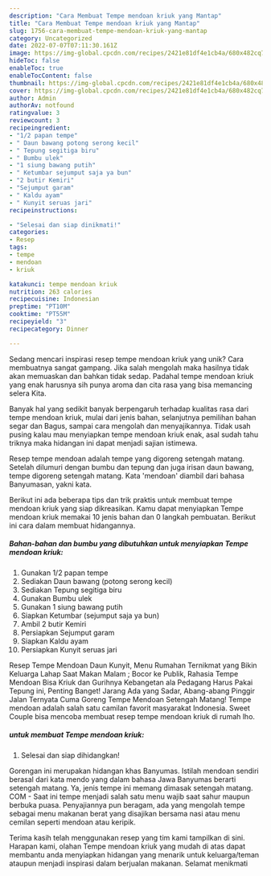 ```yaml
---
description: "Cara Membuat Tempe mendoan kriuk yang Mantap"
title: "Cara Membuat Tempe mendoan kriuk yang Mantap"
slug: 1756-cara-membuat-tempe-mendoan-kriuk-yang-mantap
category: Uncategorized
date: 2022-07-07T07:11:30.161Z
image: https://img-global.cpcdn.com/recipes/2421e81df4e1cb4a/680x482cq70/tempe-mendoan-kriuk-foto-resep-utama.jpg
hideToc: false
enableToc: true
enableTocContent: false
thumbnail: https://img-global.cpcdn.com/recipes/2421e81df4e1cb4a/680x482cq70/tempe-mendoan-kriuk-foto-resep-utama.jpg
cover: https://img-global.cpcdn.com/recipes/2421e81df4e1cb4a/680x482cq70/tempe-mendoan-kriuk-foto-resep-utama.jpg
author: Admin
authorAv: notfound
ratingvalue: 3
reviewcount: 3
recipeingredient:
- "1/2 papan tempe"
- " Daun bawang potong serong kecil"
- " Tepung segitiga biru"
- " Bumbu ulek"
- "1 siung bawang putih"
- " Ketumbar sejumput saja ya bun"
- "2 butir Kemiri"
- "Sejumput garam"
- " Kaldu ayam"
- " Kunyit seruas jari"
recipeinstructions:

- "Selesai dan siap dinikmati!"
categories:
- Resep
tags:
- tempe
- mendoan
- kriuk

katakunci: tempe mendoan kriuk 
nutrition: 263 calories
recipecuisine: Indonesian
preptime: "PT10M"
cooktime: "PT55M"
recipeyield: "3"
recipecategory: Dinner

---
```





Sedang mencari inspirasi resep tempe mendoan kriuk yang unik? Cara membuatnya sangat gampang. Jika salah mengolah maka hasilnya tidak akan memuaskan dan bahkan tidak sedap. Padahal tempe mendoan kriuk yang enak harusnya sih punya aroma dan cita rasa yang bisa memancing selera Kita.





Banyak hal yang sedikit banyak berpengaruh terhadap kualitas rasa dari tempe mendoan kriuk, mulai dari jenis bahan, selanjutnya pemilihan bahan segar dan Bagus, sampai cara mengolah dan menyajikannya. Tidak usah pusing kalau mau menyiapkan tempe mendoan kriuk enak,      asal sudah tahu triknya maka hidangan ini dapat menjadi sajian istimewa.














Resep tempe mendoan adalah tempe yang digoreng setengah matang. Setelah dilumuri dengan bumbu dan tepung dan juga irisan daun bawang, tempe digoreng setengah matang. Kata &#39;mendoan&#39; diambil dari bahasa Banyumasan, yakni kata.






Berikut ini ada beberapa tips dan trik praktis untuk membuat tempe mendoan kriuk yang siap dikreasikan. Kamu dapat menyiapkan Tempe mendoan kriuk memakai 10 jenis bahan dan 0 langkah pembuatan. Berikut ini cara dalam membuat hidangannya.

<!--inarticleads1-->

##### Bahan-bahan dan bumbu yang dibutuhkan untuk menyiapkan Tempe mendoan kriuk:

1. Gunakan 1/2 papan tempe
1. Sediakan  Daun bawang (potong serong kecil)
1. Sediakan  Tepung segitiga biru
1. Gunakan  Bumbu ulek
1. Gunakan 1 siung bawang putih
1. Siapkan  Ketumbar (sejumput saja ya bun)
1. Ambil 2 butir Kemiri
1. Persiapkan Sejumput garam
1. Siapkan  Kaldu ayam
1. Persiapkan  Kunyit seruas jari


Resep Tempe Mendoan Daun Kunyit, Menu Rumahan Ternikmat yang Bikin Keluarga Lahap Saat Makan Malam ; Bocor ke Publik, Rahasia Tempe Mendoan Bisa Kriuk dan Gurihnya Kebangetan ala Pedagang Harus Pakai Tepung ini, Penting Banget! Jarang Ada yang Sadar, Abang-abang Pinggir Jalan Ternyata Cuma Goreng Tempe Mendoan Setengah Matang! Tempe mendoan adalah salah satu camilan favorit masyarakat Indonesia. Sweet Couple bisa mencoba membuat resep tempe mendoan kriuk di rumah lho. 

<!--inarticleads2-->

#####  untuk membuat Tempe mendoan kriuk:


1. Selesai dan siap dihidangkan!

Gorengan ini merupakan hidangan khas Banyumas. Istilah mendoan sendiri berasal dari kata mendo yang dalam bahasa Jawa Banyumas berarti setengah matang. Ya, jenis tempe ini memang dimasak setengah matang. COM - Saat ini tempe menjadi salah satu menu wajib saat sahur maupun berbuka puasa. Penyajiannya pun beragam, ada yang mengolah tempe sebagai menu makanan berat yang disajikan bersama nasi atau menu cemilan seperti mendoan atau keripik. 

Terima kasih telah menggunakan resep yang tim kami tampilkan di sini. Harapan kami, olahan Tempe mendoan kriuk yang mudah di atas dapat membantu anda menyiapkan hidangan yang menarik untuk keluarga/teman ataupun menjadi inspirasi dalam berjualan makanan. Selamat menikmati
